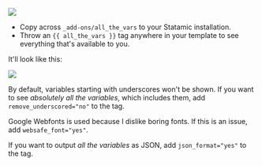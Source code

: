 ![](allthevars.jpg)

* Copy across `_add-ons/all_the_vars` to your Statamic installation.
* Throw an `{{ all_the_vars }}` tag anywhere in your template to see everything that's available to you.

It'll look like this:

![](screenshot.jpg)

By default, variables starting with underscores won't be shown. If you want to see *absolutely all the variables*, which includes them, add `remove_underscored="no"` to the tag.

Google Webfonts is used because I dislike boring fonts. If this is an issue, add `websafe_font="yes"`.

If you want to output *all the variables* as JSON, add `json_format="yes"` to the tag.


